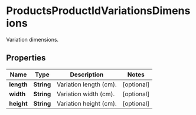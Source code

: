 

# ProductsProductIdVariationsDimensions

Variation dimensions.

## Properties

Name | Type | Description | Notes
------------ | ------------- | ------------- | -------------
**length** | **String** | Variation length (cm). |  [optional]
**width** | **String** | Variation width (cm). |  [optional]
**height** | **String** | Variation height (cm). |  [optional]




